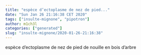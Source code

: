 ```yaml
---
title: "espèce d’ectoplasme de nez de pied..."
date: "Sun Jan 26 21:16:38 CET 2020"
tags: ["insulte-mignone", "pipotron"]
author: m1ch3l
categories: ["generated"]
slug: "insulte-mignone/2020-01-26-21:16:38"
---
```


espèce d’ectoplasme de nez de pied de nouille en bois d’arbre
